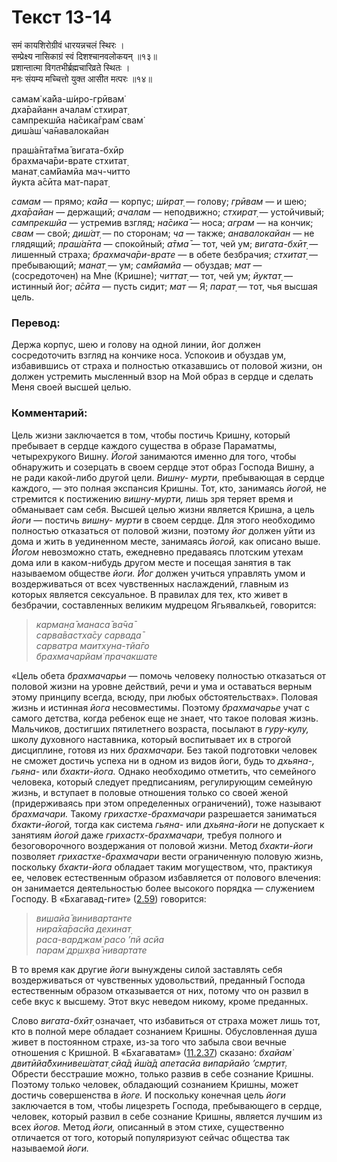 # Текст 13-14

समं कायशिरोग्रीवं धारयन्नचलं स्थिरः ।  
सम्प्रेक्ष्य नासिकाग्रं स्वं दिशश्चानवलोकयन् ॥१३॥  
प्रशान्तात्मा विगतभीर्ब्रह्मचारिव्रते स्थितः ।  
मनः संयम्य मच्चित्तो युक्त आसीत मत्परः ॥१४॥

самам̇ ка̄йа-ш́иро-грӣвам̇  
дха̄райанн ачалам̇ стхират̣  
сампрекшйа на̄сика̄грам̇ свам̇  
диш́аш́ ча̄навалокайан  

праш́а̄нта̄тма̄ вигата-бхӣр  
брахмача̄ри-врате стхитат̣  
манат̣ сам̇йамйа мач-читто  
йукта а̄сӣта мат-парат̣

_самам_ — прямо; _ка̄йа_ — корпус; _ш́ират̣_ — голову; _грӣвам_ — и шею; _дха̄райан_ — держащий; _ачалам_ — неподвижно; _стхират̣_ — устойчивый; _сампрекшйа_ — устремив взгляд; _на̄сика̄_ — носа; _аграм_ — на кончик; _свам_ — свой; _диш́ат̣_ — по сторонам; _ча_ — также; _анавалокайан_ — не глядящий; _праш́а̄нта_ — спокойный; _а̄тма̄_ — тот, чей ум; _вигата-бхӣт̣_ — лишенный страха; _брахмача̄ри-врате_ — в обете безбрачия; _стхитат̣_ — пребывающий; _манат̣_ — ум; _сам̇йамйа_ — обуздав; _мат_ — (сосредоточен) на Мне (Кришне); _читтат̣_ — тот, чей ум; _йуктат̣_ — истинный йог; _а̄сӣта_ — пусть сидит; _мат_ — Я; _парат̣_ — тот, чья высшая цель.

### Перевод:

Держа корпус, шею и голову на одной линии, йог должен сосредоточить взгляд на кончике носа. Успокоив и обуздав ум, избавившись от страха и полностью отказавшись от половой жизни, он должен устремить мысленный взор на Мой образ в сердце и сделать Меня своей высшей целью.

### Комментарий:

Цель жизни заключается в том, чтобы постичь Кришну, который пребывает в сердце каждого существа в образе Параматмы, четырехрукого Вишну. _Йогой_ занимаются именно для того, чтобы обнаружить и созерцать в своем сердце этот образ Господа Вишну, а не ради какой-либо другой цели. _Вишну- мурти,_ пребывающая в сердце каждого, — это полная экспансия Кришны. Тот, кто, занимаясь _йогой,_ не стремится к постижению _вишну-мурти,_ лишь зря теряет время и обманывает сам себя. Высшей целью жизни является Кришна, а цель _йоги_ — постичь _вишну- мурти_ в своем сердце. Для этого необходимо полностью отказаться от половой жизни, поэтому _йог_ должен уйти из дома и жить в уединенном месте, занимаясь _йогой,_ как описано выше. _Йогом_ невозможно стать, ежедневно предаваясь плотским утехам дома или в каком-нибудь другом месте и посещая занятия в так называемом обществе _йоги. Йог_ должен учиться управлять умом и воздерживаться от всех чувственных наслаждений, главным из которых является сексуальное. В правилах для тех, кто живет в безбрачии, составленных великим мудрецом Ягьявалкьей, говорится:

> _карман̣а̄ манаса̄ ва̄ча̄  
> сарва̄вастха̄су сарвада̄  
> сарватра маитхуна-тйа̄го  
> брахмачарйам̇ прачакшате_

«Цель обета _брахмачарьи_ — помочь человеку полностью отказаться от половой жизни на уровне действий, речи и ума и оставаться верным этому принципу всегда, всюду, при любых обстоятельствах». Половая жизнь и истинная _йога_ несовместимы. Поэтому _брахмачарье_ учат с самого детства, когда ребенок еще не знает, что такое половая жизнь. Мальчиков, достигших пятилетнего возраста, посылают в _гуру-кулу,_ школу духовного наставника, который воспитывает их в строгой дисциплине, готовя из них _брахмачари._ Без такой подготовки человек не сможет достичь успеха ни в одном из видов йоги, будь то _дхьяна-, гьяна-_ или _бхакти-йога._ Однако необходимо отметить, что семейного человека, который следует предписаниям, регулирующим семейную жизнь, и вступает в половые отношения только со своей женой (придерживаясь при этом определенных ограничений), тоже называют _брахмачари._ Такому _грихастхе-брахмачари_ разрешается заниматься _бхакти-йогой,_ тогда как система _гьяна-_ или _дхьяна-йоги_ не допускает к занятиям _йогой_ даже _грихастх-брахмачари,_ требуя полного и безоговорочного воздержания от половой жизни. Метод _бхакти-йоги_ позволяет _грихастхе-брахмачари_ вести ограниченную половую жизнь, поскольку _бхакти-йога_ обладает таким могуществом, что, практикуя ее, человек естественным образом избавляется от полового влечения: он занимается деятельностью более высокого порядка — служением Господу. В «Бхагавад-гите» ([2.59](../2/59.md)) говорится:

> _вишайа̄ винивартанте  
> нира̄ха̄расйа дехинат̣  
> раса-варджам̇ расо ’пй асйа  
> парам̇ др̣шх̣ва̄ нивартате_

В то время как другие _йоги_ вынуждены силой заставлять себя воздерживаться от чувственных удовольствий, преданный Господа естественным образом отказывается от них, потому что он развил в себе вкус к высшему. Этот вкус неведом никому, кроме преданных.

Слово _вигата-бхӣт̣_ означает, что избавиться от страха может лишь тот, кто в полной мере обладает сознанием Кришны. Обусловленная душа живет в постоянном страхе, из-за того что забыла свои вечные отношения с Кришной. В «Бхагаватам» ([11.2.37](#)) сказано: _бхайам̇ двитӣйа̄бхинивеш́атат̣ сйа̄д ӣш́а̄д апетасйа випарйайо ’смр̣тит̣._ Обрести бесстрашие можно, только развив в себе сознание Кришны. Поэтому только человек, обладающий сознанием Кришны, может достичь совершенства в _йоге._ И поскольку конечная цель _йоги_ заключается в том, чтобы лицезреть Господа, пребывающего в сердце, человек, который развил в себе сознание Кришны, является лучшим из всех _йогов._ Метод _йоги,_ описанный в этом стихе, существенно отличается от того, который популяризуют сейчас общества так называемой _йоги._